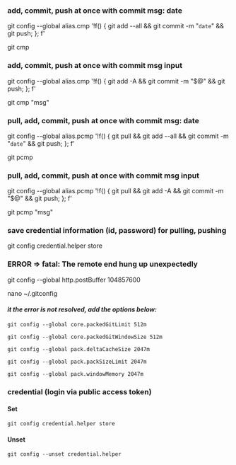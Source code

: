 ### add, commit, push at once with commit msg: date
git config --global alias.cmp '!f() { git add --all && git commit -m "`date`" && git push; }; f'

git cmp

### add, commit, push at once with commit msg input
git config --global alias.cmp '!f() { git add -A && git commit -m "$@" && git push; }; f'

git cmp "msg"

### pull, add, commit, push at once with commit msg: date
git config --global alias.pcmp '!f() { git pull && git add --all && git commit -m "`date`" && git push; }; f'

git pcmp

### pull, add, commit, push at once with commit msg input
git config --global alias.pcmp '!f() { git pull && git add -A && git commit -m "$@" && git push; }; f'

git pcmp "msg"

### save credential information (id, password) for pulling, pushing
git config credential.helper store

### ERROR => fatal: The remote end hung up unexpectedly

git config --global http.postBuffer 104857600

nano ~/.gitconfig

#### *it the error is not resolved, add the options below:*
    git config --global core.packedGitLimit 512m

    git config --global core.packedGitWindowSize 512m

    git config --global pack.deltaCacheSize 2047m

    git config --global pack.packSizeLimit 2047m

    git config --global pack.windowMemory 2047m

### credential (login via public access token)
#### Set
    git config credential.helper store
#### Unset
    git config --unset credential.helper
